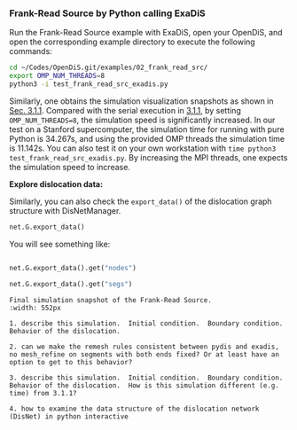 ### Frank-Read Source by Python calling ExaDiS


Run the Frank-Read Source example with ExaDiS, open your OpenDiS, and open the corresponding example directory to execute the following commands:

```bash
cd ~/Codes/OpenDiS.git/examples/02_frank_read_src/
export OMP_NUM_THREADS=8
python3 -i test_frank_read_src_exadis.py
```
Similarly, one obtains the simulation visualization snapshots as shown in [Sec. 3.1.1](https://caiwei-stanford.github.io/opendis-doc/tutorials/frank_read_src/frank_read_src_by_python.html). Compared with the serial execution in [3.1.1](https://caiwei-stanford.github.io/opendis-doc/tutorials/frank_read_src/frank_read_src_by_python.html), by setting ```OMP_NUM_THREADS=8```, the simulation speed is significantly increased. In our test on a Stanford supercomputer, the simulation time for running with pure Python is 34.267s, and using the provided OMP threads the simulation time is 11.142s. You can also test it on your own workstation with ```time python3 test_frank_read_src_exadis.py```. By increasing the MPI threads, one expects the simulation speed to increase.

**Explore dislocation data:**

Similarly, you can also check the ```export_data()``` of the dislocation graph structure with DisNetManager. 

```python
net.G.export_data()
```
You will see something like:
```python

```

```python
net.G.export_data().get("nodes")
```

```python
net.G.export_data().get("segs")
```

 
```{figure} frank_read_schematic.png
Final simulation snapshot of the Frank-Read Source.
:width: 552px
```

 

```{important}
1. describe this simulation.  Initial condition.  Boundary condition.  Behavior of the dislocation.

2. can we make the remesh rules consistent between pydis and exadis, no mesh_refine on segments with both ends fixed? Or at least have an option to get to this behavior?

3. describe this simulation.  Initial condition.  Boundary condition.  Behavior of the dislocation.  How is this simulation different (e.g. time) from 3.1.1?

4. how to examine the data structure of the dislocation network (DisNet) in python interactive


```
